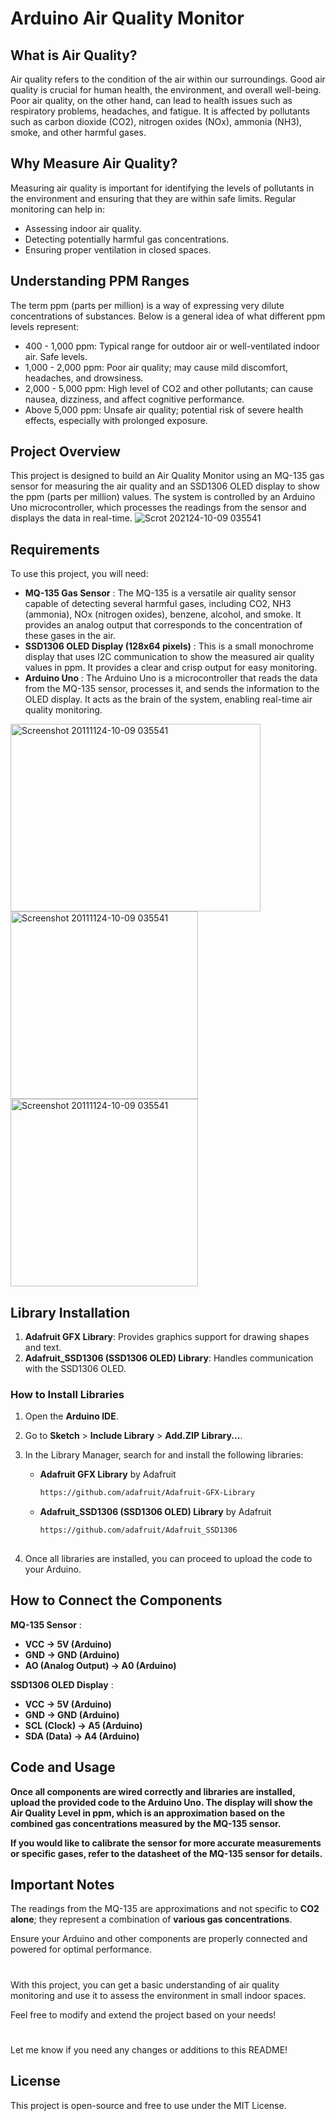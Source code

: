 # Arduino Air Quality Monitor

## What is Air Quality?

  Air quality refers to the condition of the air within our surroundings. Good air quality is crucial for human health, the environment, and overall well-being. Poor air quality, on the other hand, can lead to health issues such as respiratory problems, headaches, and fatigue. It is affected by pollutants such as carbon dioxide (CO2), nitrogen oxides (NOx), ammonia (NH3), smoke, and other harmful gases.

 ## Why Measure Air Quality?
  
  Measuring air quality is important for identifying the levels of pollutants in the environment and ensuring that they are within safe limits. Regular monitoring can help in:

- Assessing indoor air quality.
- Detecting potentially harmful gas concentrations.
- Ensuring proper ventilation in closed spaces.

 ## Understanding PPM Ranges

  The term ppm (parts per million) is a way of expressing very dilute concentrations of substances. Below is a general idea of what different ppm levels represent:

- 400 - 1,000 ppm: Typical range for outdoor air or well-ventilated indoor air. Safe levels.
- 1,000 - 2,000 ppm: Poor air quality; may cause mild discomfort, headaches, and drowsiness.
- 2,000 - 5,000 ppm: High level of CO2 and other pollutants; can cause nausea, dizziness, and affect cognitive performance.
- Above 5,000 ppm: Unsafe air quality; potential risk of severe health effects, especially with prolonged exposure.

 ## Project Overview
  
  This project is designed to build an Air Quality Monitor using an MQ-135 gas sensor for measuring the air quality and an SSD1306 OLED display to show the ppm (parts per million) values. The system is controlled by an Arduino Uno microcontroller, which processes the readings from the sensor and displays the data in real-time.
<img src="https://github.com/user-attachments/assets/8ccaffc3-95ae-485b-9534-d88f9b50141b" alt="Scrot 202124-10-09 035541" style="border:2 solid lightblue;"/>

  ## Requirements
  
  To use this project, you will need:
  
  - **MQ-135 Gas Sensor** : The MQ-135 is a versatile air quality sensor capable of detecting several harmful gases, including CO2, NH3 (ammonia), NOx (nitrogen oxides), benzene, alcohol, and smoke. It provides an analog output that corresponds to the concentration of these gases in the air.
  - **SSD1306 OLED Display (128x64 pixels)** : This is a small monochrome display that uses I2C communication to show the measured air quality values in ppm. It provides a clear and crisp output for easy monitoring.
  - **Arduino Uno** : The Arduino Uno is a microcontroller that reads the data from the MQ-135 sensor, processes it, and sends the information to the OLED display. It acts as the brain of the system, enabling real-time air quality monitoring.

<img src="https://github.com/user-attachments/assets/3c96fd24-61ec-49ca-91d7-30a251879bed" alt="Screenshot 20111124-10-09 035541" width="400" height="300" style="border:2 solid lightblue;"/>

<img src="https://github.com/user-attachments/assets/073b7d60-f118-4310-9101-b748df516c6f" alt="Screenshot 20111124-10-09 035541" width="300" height="300" style="border:2 solid lightblue;"/>

<img src="https://github.com/user-attachments/assets/1a5b0d0e-3d56-4309-b0cb-2a8ec72ce134" alt="Screenshot 20111124-10-09 035541" width="300" height="300" style="border:2 solid lightblue;"/>
    

## Library Installation

1. **Adafruit GFX Library**: Provides graphics support for drawing shapes and text.
2. **Adafruit_SSD1306 (SSD1306 OLED) Library**: Handles communication with the SSD1306 OLED.

### How to Install Libraries

1. Open the **Arduino IDE**.
   
2. Go to **Sketch** > **Include Library** > **Add.ZIP Library...**.
    
3. In the Library Manager, search for and install the following libraries:
   
   - **Adafruit GFX Library** by Adafruit
     
     ```sh
     https://github.com/adafruit/Adafruit-GFX-Library
     
   - **Adafruit_SSD1306 (SSD1306 OLED) Library** by Adafruit
     
     ```sh
     https://github.com/adafruit/Adafruit_SSD1306
    
4. Once all libraries are installed, you can proceed to upload the code to your Arduino.

## How to Connect the Components

**MQ-135 Sensor** :

- **VCC → 5V (Arduino)**
- **GND → GND (Arduino)**
- **AO (Analog Output) → A0 (Arduino)**

**SSD1306 OLED Display** :

- **VCC → 5V (Arduino)**
- **GND → GND (Arduino)**
- **SCL (Clock) → A5 (Arduino)**
- **SDA (Data) → A4 (Arduino)**

 ## Code and Usage
  
  **Once all components are wired correctly and libraries are installed, upload the provided code to the Arduino Uno. The display will show the Air Quality Level in ppm, which is an approximation based on the combined gas concentrations measured by the MQ-135 sensor.**

  **If you would like to calibrate the sensor for more accurate measurements or specific gases, refer to the datasheet of the MQ-135 sensor for details.**

 ## Important Notes
  
  The readings from the MQ-135 are approximations and not specific to **CO2 alone**; they represent a combination of **various gas concentrations**.
  
  Ensure your Arduino and other components are properly connected and powered for optimal performance.

#

  With this project, you can get a basic understanding of air quality monitoring and use it to assess the environment in small indoor spaces.

  Feel free to modify and extend the project based on your needs!

#

  Let me know if you need any changes or additions to this README!

## License

  This project is open-source and free to use under the MIT License.
